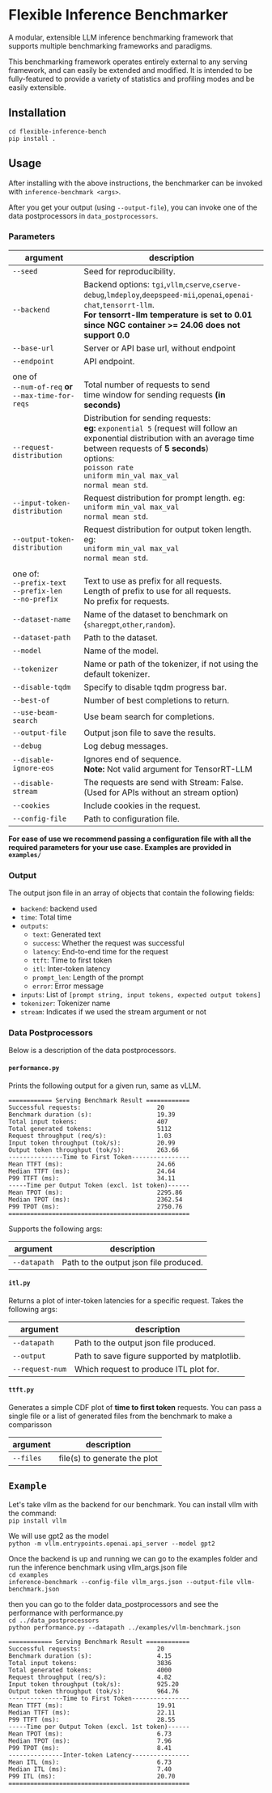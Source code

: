 # Flexible Inference Benchmarker
A modular, extensible LLM inference benchmarking framework that supports multiple benchmarking frameworks and paradigms.

This benchmarking framework operates entirely external to any serving framework, and can easily be extended and modified. It is intended to be fully-featured to provide a variety of statistics and profiling modes and be easily extensible.

## Installation
```
cd flexible-inference-bench
pip install .
```

## Usage
After installing with the above instructions, the benchmarker can be invoked with `inference-benchmark <args>`.

After you get your output (using `--output-file`), you can invoke one of the data postprocessors in `data_postprocessors`.

### Parameters
| argument | description |
| --- | --- |
| `--seed` | Seed for reproducibility. |
| `--backend` | Backend options: `tgi`,`vllm`,`cserve`,`cserve-debug`,`lmdeploy`,`deepspeed-mii`,`openai`,`openai-chat`,`tensorrt-llm`. <br> **For tensorrt-llm temperature is set to 0.01 since NGC container >= 24.06 does not support 0.0** |
| `--base-url` | Server or API base url, without endpoint |
| `--endpoint` | API endpoint. |
| one of <br> `--num-of-req` **or** <br> `--max-time-for-reqs` | <br> Total number of requests to send <br> time window for sending requests **(in seconds)** |
| `--request-distribution` | Distribution for sending requests: <br> **eg:** `exponential 5` (request will follow an exponential distribution with an average time between requests of **5 seconds**) <br> options: <br> `poisson rate` <br> `uniform min_val max_val` <br> `normal mean std`. | 
| `--input-token-distribution` | Request distribution for prompt length. eg: <br> `uniform min_val max_val` <br> `normal mean std`. |
| `--output-token-distribution` | Request distribution for output token length. eg: <br> `uniform min_val max_val` <br> `normal mean std`. |
| one of:<br>`--prefix-text`<br>`--prefix-len`<br>`--no-prefix` | <br> Text to use as prefix for all requests. <br> Length of prefix to use for all requests. <br> No prefix for requests. |
| `--dataset-name` | Name of the dataset to benchmark on <br> {`sharegpt`,`other`,`random`}. |
| `--dataset-path` | Path to the dataset. |
| `--model` | Name of the model. |
| `--tokenizer` | Name or path of the tokenizer, if not using the default tokenizer. |
| `--disable-tqdm` | Specify to disable tqdm progress bar. |
| `--best-of` | Number of best completions to return. |
| `--use-beam-search` | Use beam search for completions. |
| `--output-file` | Output json file to save the results. |
| `--debug` | Log debug messages. |
| `--disable-ignore-eos` | Ignores end of sequence.<br> **Note:** Not valid argument for TensorRT-LLM |
| `--disable-stream` | The requests are send with Stream: False. (Used for APIs without an stream option) |
| `--cookies` | Include cookies in the request. |
| `--config-file` | Path to configuration file. |

**For ease of use we recommend passing a configuration file with all the required parameters for your use case. Examples are provided in `examples/`**

### Output
The output json file in an array of objects that contain the following fields:<br>
* `backend`: backend used
* `time`: Total time
* `outputs`: 
    * `text`: Generated text
    * `success`: Whether the request was successful
    * `latency`: End-to-end time for the request
    * `ttft`: Time to first token
    * `itl`: Inter-token latency
    * `prompt_len`: Length of the prompt
    * `error`: Error message
* `inputs`: List of `[prompt string, input tokens, expected output tokens]`
* `tokenizer`: Tokenizer name
* `stream`: Indicates if we used the stream argument or not

### Data Postprocessors
Below is a description of the data postprocessors.

#### `performance.py`
Prints the following output for a given run, same as vLLM.

```
============ Serving Benchmark Result ============
Successful requests:                     20
Benchmark duration (s):                  19.39
Total input tokens:                      407
Total generated tokens:                  5112
Request throughput (req/s):              1.03
Input token throughput (tok/s):          20.99
Output token throughput (tok/s):         263.66
---------------Time to First Token----------------
Mean TTFT (ms):                          24.66
Median TTFT (ms):                        24.64
P99 TTFT (ms):                           34.11
-----Time per Output Token (excl. 1st token)------
Mean TPOT (ms):                          2295.86
Median TPOT (ms):                        2362.54
P99 TPOT (ms):                           2750.76
==================================================
```

Supports the following args:

| argument | description |
| --- | --- |
| `--datapath` | Path to the output json file produced. |

#### `itl.py`

Returns a plot of inter-token latencies for a specific request. Takes the following args:

| argument | description |
| --- | --- |
| `--datapath` | Path to the output json file produced. |
| `--output` | Path to save figure supported by matplotlib. |
| `--request-num` | Which request to produce ITL plot for. |

#### `ttft.py`

Generates a simple CDF plot of **time to first token** requests. You can pass a single file or  a list of generated files from the benchmark to make a comparisson <br>

| argument | description |
| --- | --- |
| `--files` | file(s) to generate the plot

## `Example`

Let's take vllm as the backend for our benchmark.
You can install vllm with the command:<br>
`pip install vllm`

We will use gpt2 as the model<br>
`python -m vllm.entrypoints.openai.api_server --model gpt2`

Once the backend is up and running we can go to the examples folder and run the inference benchmark using vllm_args.json file <br>
`cd examples`<br>
`inference-benchmark --config-file vllm_args.json --output-file vllm-benchmark.json`

then you can go to the folder data_postprocessors and see the performance with performance.py<br>
`cd ../data_postprocessors` <br>
`python performance.py --datapath ../examples/vllm-benchmark.json` <br>

```
============ Serving Benchmark Result ============
Successful requests:                     20        
Benchmark duration (s):                  4.15      
Total input tokens:                      3836      
Total generated tokens:                  4000      
Request throughput (req/s):              4.82      
Input token throughput (tok/s):          925.20    
Output token throughput (tok/s):         964.76    
---------------Time to First Token----------------
Mean TTFT (ms):                          19.91     
Median TTFT (ms):                        22.11     
P99 TTFT (ms):                           28.55     
-----Time per Output Token (excl. 1st token)------
Mean TPOT (ms):                          6.73      
Median TPOT (ms):                        7.96      
P99 TPOT (ms):                           8.41      
---------------Inter-token Latency----------------
Mean ITL (ms):                           6.73      
Median ITL (ms):                         7.40      
P99 ITL (ms):                            20.70     
==================================================
```
